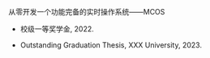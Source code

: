 从零开发一个功能完备的实时操作系统——MCOS

- 校级一等奖学金, 2022.  

- Outstanding Graduation Thesis, XXX University, 2023. 